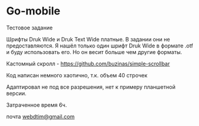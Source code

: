 # Go-mobile
Тестовое задание

Шрифты Druk Wide и Druk Text Wide платные. В задании они не предоставляются.
Я нашёл только один шрифт Druk Wide в формате .otf и буду использовать его. Но он весит больше чем другие форматы.

Кастомный скролл - https://github.com/buzinas/simple-scrollbar

Код написан немного хаотично, т.к. объем 40 строчек

Адаптировал не под все разрешения, нет к примеру планшетной версии.

Затраченное время 6ч.

почта webdtim@gmail.com
